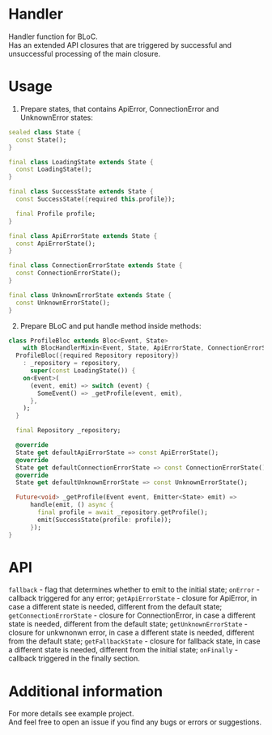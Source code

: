 # Handler
Handler function for BLoC.\
Has an extended API closures that are triggered by successful and unsuccessful processing of the main closure.

# Usage
1) Prepare states, that contains ApiError, ConnectionError and UnknownError states:
```dart
sealed class State {
  const State();
}

final class LoadingState extends State {
  const LoadingState();
}

final class SuccessState extends State {
  const SuccessState({required this.profile});

  final Profile profile;
}

final class ApiErrorState extends State {
  const ApiErrorState();
}

final class ConnectionErrorState extends State {
  const ConnectionErrorState();
}

final class UnknownErrorState extends State {
  const UnknownErrorState();
}
```
2) Prepare BLoC and put handle method inside methods:
```dart
class ProfileBloc extends Bloc<Event, State>
    with BlocHandlerMixin<Event, State, ApiErrorState, ConnectionErrorState> {
  ProfileBloc({required Repository repository})
    : _repository = repository,
      super(const LoadingState()) {
    on<Event>(
      (event, emit) => switch (event) {
        SomeEvent() => _getProfile(event, emit),
      },
    );
  }

  final Repository _repository;

  @override
  State get defaultApiErrorState => const ApiErrorState();
  @override
  State get defaultConnectionErrorState => const ConnectionErrorState();
  @override
  State get defaultUnknownErrorState => const UnknownErrorState();

  Future<void> _getProfile(Event event, Emitter<State> emit) =>
      handle(emit, () async {
        final profile = await _repository.getProfile();
        emit(SuccessState(profile: profile));
      });
}
```

# API
```fallback``` - flag that determines whether to emit to the initial state;
```onError``` - callback triggered for any error;
```getApiErrorState``` - closure for ApiError, in case a different state is needed, different from the default state;
```getConnectionErrorState``` - closure for ConnectionError, in case a different state is needed, different from the default state;
```getUnknownErrorState``` - closure for unkwnonwn error, in case a different state is needed, different from the default state;
```getFallbackState``` - closure for fallback state, in case a different state is needed, different from the initial state;
```onFinally``` - callback triggered in the finally section.

# Additional information
For more details see example project.\
And feel free to open an issue if you find any bugs or errors or suggestions.